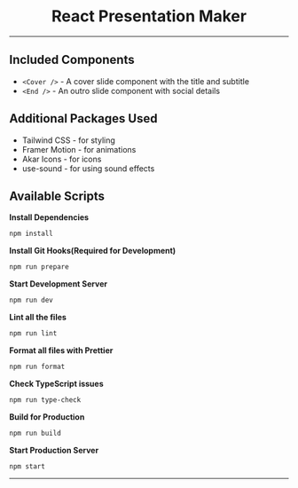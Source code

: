 <h1 align="center">
  React Presentation Maker
</h1>

---

## Included Components

- `<Cover />` - A cover slide component with the title and subtitle
- `<End />` - An outro slide component with social details

## Additional Packages Used

- Tailwind CSS - for styling
- Framer Motion - for animations
- Akar Icons - for icons
- use-sound - for using sound effects

## Available Scripts

**Install Dependencies**

```bash
npm install
```

**Install Git Hooks(Required for Development)**

```bash
npm run prepare
```

**Start Development Server**

```bash
npm run dev
```

**Lint all the files**

```bash
npm run lint
```

**Format all files with Prettier**

```bash
npm run format
```

**Check TypeScript issues**

```bash
npm run type-check
```

**Build for Production**

```bash
npm run build
```

**Start Production Server**

```bash
npm start
```

---
